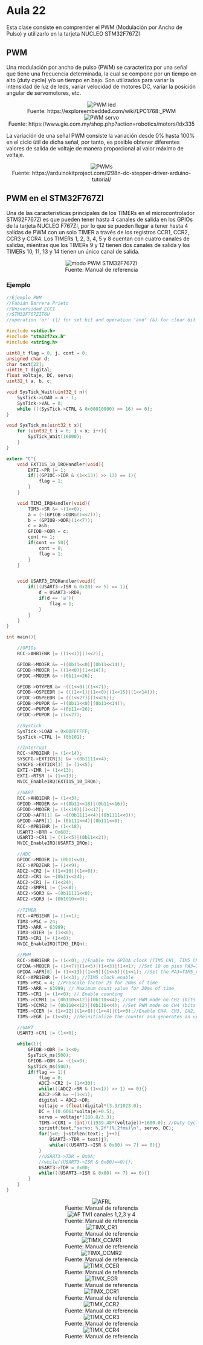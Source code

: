 <h1>Aula 22</h1>

Esta clase consiste en comprender el PWM (Modulación por Ancho de Pulso) y utilizarlo en la tarjeta NUCLEO STM32F767ZI

<h2>PWM</h2>

Una modulación por ancho de pulso (PWM) se caracteriza por una señal que tiene una frecuencia determinada, la cual se compone por un tiempo en alto (duty cycle) y/o un tiempo en bajo. Son utilizados para variar la intensidad de luz de leds, variar velocidad de motores DC, variar la posición angular de servomotores, etc.

<div align="center">
<img src="Imagenes/PWMLed.gif" alt="PWM led"/>
<br>
<figcaption>Fuente: https://exploreembedded.com/wiki/LPC1768:_PWM</figcaption>
</div>

<div align="center">
<img src="Imagenes/PWMServo.gif" alt="PWM servo"/>
<br>
<figcaption>Fuente: https://www.gie.com.my/shop.php?action=robotics/motors/ldx335</figcaption>
</div>

La variación de una señal PWM consiste la variación desde 0% hasta 100% en el ciclo útil de dicha señal, por tanto, es posible obtener diferentes valores de salida de voltaje de manera proporcional al valor máximo de voltaje.

<div align="center">
<img src="Imagenes/image.png" alt="PWMs"/>
<br>
<figcaption>Fuente: https://arduinokitproject.com/l298n-dc-stepper-driver-arduino-tutorial/</figcaption>
</div>

<h2>PWM en el STM32F767ZI</h2>

Una de las características principales de los TIMERs en el microcontrolador STM32F767ZI es que pueden tener hasta 4 canales de salida en los GPIOs de la tarjeta NUCLEO F767ZI, por lo que se pueden llegar a tener hasta 4 salidas de PWM con un solo TIMER a través de los registros CCR1, CCR2, CCR3 y CCR4. Los TIMERs 1, 2, 3, 4, 5 y 8 cuentan con cuatro canales de salidas, mientras que los TIMERs 9 y 12 tienen dos canales de salida y los TIMERs 10, 11, 13 y 14 tienen un único canal de salida.

<div align="center">
<img src="Imagenes/image-1.png" alt="modo PWM STM32F767ZI"/>
<br>
<figcaption>Fuente: Manual de referencia</figcaption>
</div>



<h3>Ejemplo</h3>

```c
//Ejemplo PWM
//Fabián Barrera Prieto
//Universidad ECCI
//STM32F767ZIT6U
//operation 'or' (|) for set bit and operation 'and' (&) for clear bit

#include <stdio.h>
#include "stm32f7xx.h"
#include <string.h>

uint8_t flag = 0, j, cont = 0;
unsigned char d;
char text[22];
uint16_t digital;
float voltaje, DC, servo;
uint32_t a, b, c;

void SysTick_Wait(uint32_t n){
    SysTick->LOAD = n - 1;
    SysTick->VAL = 0; 
    while (((SysTick->CTRL & 0x00010000) >> 16) == 0); 
}

void SysTick_ms(uint32_t x){
    for (uint32_t i = 0; i < x; i++){
        SysTick_Wait(16000); 
    }
}

extern "C"{
    void EXTI15_10_IRQHandler(void){
        EXTI->PR |= 1; 
        if(((GPIOC->IDR & (1<<13)) >> 13) == 1){
            flag = 1;
        }
    }

    void TIM3_IRQHandler(void){ 
        TIM3->SR &= ~(1<<0); 
        a = (~(GPIOB->ODR&(1<<7)));
        b = (GPIOB->ODR|(1<<7));
        c = a&b;
        GPIOB->ODR = c;
        cont += 1;
        if(cont == 50){
            cont = 0;
            flag = 1;
        }
    }


    void USART3_IRQHandler(void){ 
        if(((USART3->ISR & 0x20) >> 5) == 1){
            d = USART3->RDR;
            if(d == 'a'){
                flag = 1;
            }
        }
    }
}

int main(){

    //GPIOs
    RCC->AHB1ENR |= ((1<<1)|(1<<2)); 

    GPIOB->MODER &= ~((0b11<<0)|(0b11<<14));
    GPIOB->MODER |= ((1<<0)|(1<<14)); 
    GPIOC->MODER &= ~(0b11<<26);

    GPIOB->OTYPER &= ~((1<<0)|(1<<7));
    GPIOB->OSPEEDR |= (((1<<1)|(1<<0)|(1<<15)|(1<<14)));
    GPIOC->OSPEEDR |= ((1<<27)|(1<<26));
    GPIOB->PUPDR &= ~((0b11<<0)|(0b11<<14));
    GPIOC->PUPDR &= ~(0b11<<26);
    GPIOC->PUPDR |= (1<<27);

    //Systick
    SysTick->LOAD = 0x00FFFFFF; 
    SysTick->CTRL |= (0b101);

    //Interrupt
    RCC->APB2ENR |= (1<<14); 
    SYSCFG->EXTICR[3] &= ~(0b1111<<4); 
    SYSCFG->EXTICR[3] |= (1<<5); 
    EXTI->IMR |= (1<<13); 
    EXTI->RTSR |= (1<<13);
    NVIC_EnableIRQ(EXTI15_10_IRQn); 
            
    //UART
    RCC->AHB1ENR |= (1<<3); 
    GPIOD->MODER &= ~((0b11<<18)|(0b11<<16)); 
    GPIOD->MODER |= (1<<19)|(1<<17); 
    GPIOD->AFR[1] &= ~((0b1111<<4)|(0b1111<<0));
    GPIOD->AFR[1] |= (0b111<<4)|(0b111<<0); 
    RCC->APB1ENR |= (1<<18); 
    USART3->BRR = 0x683; 
    USART3->CR1 |= ((1<<5)|(0b11<<2)); 
    NVIC_EnableIRQ(USART3_IRQn); 

    //ADC
    GPIOC->MODER |= (0b11<<0); 
    RCC->APB2ENR |= (1<<9); 
    ADC2->CR2 |= ((1<<10)|(1<<0)); 
    ADC2->CR1 &= ~(0b11<<24); 
    ADC2->CR1 |= (1<<24); 
    ADC2->SMPR1 |= (1<<0); 
    ADC2->SQR3 &= ~(0b11111<<0); 
    ADC2->SQR3 |= (0b1010<<0); 
    
    //TIMER
    RCC->APB1ENR |= (1<<1); 
    TIM3->PSC = 24; 
    TIM3->ARR = 63999;
    TIM3->DIER |= (1<<0);
    TIM3->CR1 |= (1<<0); 
    NVIC_EnableIRQ(TIM3_IRQn); 

    //PWM
    RCC->AHB1ENR |= (1<<0); //Enable the GPIOA clock (TIM5_CH1, TIM5_CH2, TIM5_CH3 and TIM5_CH4 are connected on PA0, PA1, PA2 and PA3, respectively)
    GPIOA->MODER |= (1<<7)|(1<<5)|(1<<3)|(1<<1); //Set 10 on pins PA3=TIM5_CH4 (bits 7:6), PA2=TIM5_CH3 (bits 5:4), PA1=TIM5_CH2 (bits 3:2)and PA0=TIM5_CH1 (bits 1:0) as alternant function
    GPIOA->AFR[0] |= (1<<13)|(1<<9)|(1<<5)|(1<<1); //Set the PA3=TIM5_CH4 (bits 15:12), PA2=TIM5_CH3 (bits 11:8), PA1=TIM5_CH2 (bits 7:4) and PA0=TIM5_CH1 (bits 3:0) as AF2 alternants functions 
    RCC->APB1ENR |= (1<<3); //TIM5 clock enable 
    TIM5->PSC = 4; //Prescale factor 25 for 20ms of time
    TIM5->ARR = 63999; // Maximum count value for 20ms of time
    TIM5->CR1 |= (1<<0); // Enable counting
    TIM5->CCMR1 |= (0b110<<12)|(0b110<<4); //Set PWM mode on CH2 (bits 24, 14:12) and CH1 (bits 16, 6:4)
    TIM5->CCMR2 |= (0b110<<12)|(0b110<<4); //Set PWM mode on CH4 (bits 24, 14:12) and CH3 (bits 16, 6:4)
    TIM5->CCER |= (1<<12)|(1<<8)|(1<<4)|(1<<0);//Enable CH4, CH3, CH2, CH1 channels as outputs 
    TIM5->EGR |= (1<<0); //Reinitialize the counter and generates an update of the registers

    //UART
    USART3->CR1 |= (1<<0);

    while(1){
        GPIOB->ODR |= 1<<0; 
        SysTick_ms(500);
        GPIOB->ODR &= ~(1<<0);
        SysTick_ms(500);
        if(flag == 1){
            flag = 0;
            ADC2->CR2 |= (1<<30); 
            while(((ADC2->SR & (1<<1)) >> 1) == 0){}
            ADC2->SR &= ~(1<<1); 
            digital = ADC2->DR;
            voltaje = (float)digital*(3.3/1023.0);
            DC = ((0.6061*voltaje)+0.5);
            servo = voltaje*(180.0/3.3);
            TIM5->CCR1 = (int)((1939.48*(voltaje))+1600.0); //Duty Cycle between 1600 (0°) and 8000 (180°)
            sprintf(text,"servo: %.2f°(%.2fms)\n", servo, DC);
            for(j=0; j<strlen(text); j++){
                USART3->TDR = text[j]; 
                while(((USART3->ISR & 0x80) >> 7) == 0){}
            }
            //USART3->TDR = 0x0A; 
            //while((USART3->ISR & 0x80)==0){};
            USART3->TDR = 0x0D; 
            while(((USART3->ISR & 0x80) >> 7) == 0){}
        }  
    }
}
```

<div align="center">
<img src="Imagenes/image-3.png" alt="AFRL"/>
<br>
<figcaption>Fuente: Manual de referencia</figcaption>
</div>

<div align="center">
<img src="Imagenes/image-2.png" alt="AF TM1 canales 1,2,3 y 4"/>
<br>
<figcaption>Fuente: Manual de referencia</figcaption>
</div>

<div align="center">
<img src="Imagenes/image-12.png" alt="TIMX_CR1"/>
<br>
<figcaption>Fuente: Manual de referencia</figcaption>
</div>

<div align="center">
<img src="Imagenes/image-4.png" alt="TIMX_CCMR1"/>
<br>
<figcaption>Fuente: Manual de referencia</figcaption>
</div>

<div align="center">
<img src="Imagenes/image-5.png" alt="TIMX_CCMR2"/>
<br>
<figcaption>Fuente: Manual de referencia</figcaption>
</div>

<div align="center">
<img src="Imagenes/image-6.png" alt="TIMX_CCER"/>
<br>
<figcaption>Fuente: Manual de referencia</figcaption>
</div>

<div align="center">
<img src="Imagenes/image-7.png" alt="TIMX_EGR"/>
<br>
<figcaption>Fuente: Manual de referencia</figcaption>
</div>

<div align="center">
<img src="Imagenes/image-8.png" alt="TIMX_CCR1"/>
<br>
<figcaption>Fuente: Manual de referencia</figcaption>
</div>

<div align="center">
<img src="Imagenes/image-9.png" alt="TIMX_CCR2"/>
<br>
<figcaption>Fuente: Manual de referencia</figcaption>
</div>

<div align="center">
<img src="Imagenes/image-10.png" alt="TIMX_CCR3"/>
<br>
<figcaption>Fuente: Manual de referencia</figcaption>
</div>

<div align="center">
<img src="Imagenes/image-11.png" alt="TIMX_CCR4"/>
<br>
<figcaption>Fuente: Manual de referencia</figcaption>
</div>
